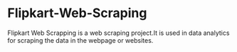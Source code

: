 # Flipkart-Web-Scraping
Flipkart Web Scrapping is a web scraping project.It is used in data analytics for scraping the data in the webpage or websites.
